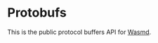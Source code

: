 # Protobufs

This is the public protocol buffers API for [Wasmd](https://github.com/psangwoo/konstellation).
